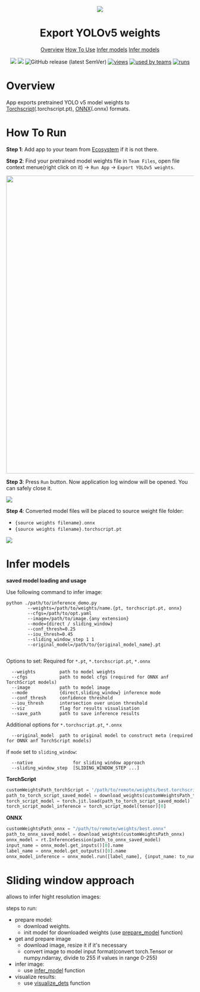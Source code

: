 <div align="center" markdown>
<img src="https://i.imgur.com/VwuZNID.png"/>

# Export YOLOv5 weights

<p align="center">
  <a href="#Overview">Overview</a>
  <a href="#How-To-Use">How To Use</a>
  <a href="#Infer-models">Infer models</a>
  <a href="Sliding-window-approach">Infer models</a>
</p>

[![](https://img.shields.io/badge/supervisely-ecosystem-brightgreen)](https://ecosystem.supervise.ly/apps/supervisely-ecosystem/yolov5/supervisely/export_weights)
[![](https://img.shields.io/badge/slack-chat-green.svg?logo=slack)](https://supervise.ly/slack)
![GitHub release (latest SemVer)](https://img.shields.io/github/v/release/supervisely-ecosystem/yolov5)
[![views](https://app.supervise.ly/public/api/v3/ecosystem.counters?repo=supervisely-ecosystem/yolov5/supervisely/export_weights&counter=views&label=views)](https://supervise.ly)
[![used by teams](https://app.supervise.ly/public/api/v3/ecosystem.counters?repo=supervisely-ecosystem/yolov5/supervisely/export_weights&counter=downloads&label=used%20by%20teams)](https://supervise.ly)
[![runs](https://app.supervise.ly/public/api/v3/ecosystem.counters?repo=supervisely-ecosystem/yolov5/supervisely/export_weights&counter=runs&label=runs&123)](https://supervise.ly)

</div>

# Overview

App exports pretrained YOLO v5 model weights to [Torchscript](https://pytorch.org/docs/stable/jit.html?highlight=model%20features)(.torchscript.pt), [ONNX](https://onnx.ai/index.html)(.onnx) formats. 

# How To Run
**Step 1**: Add app to your team from [Ecosystem](https://ecosystem.supervise.ly/apps/import-mot-format) if it is not there.

**Step 2**: Find your pretrained model weights file in `Team Files`, open file context menue(right click on it) -> `Run App` -> `Export YOLOv5 weights`.

<img src="https://i.imgur.com/uzMlQ2e.png" width="800px"/>

**Step 3**: Press `Run` button. Now application log window will be opened. You can safely close it.

<img src="https://i.imgur.com/zjXgxhg.png"/>

**Step 4**: Converted model files will be placed to source weight file folder:
 - `{source weights filename}.onnx`
 - `{source weights filename}.torchscript.pt`

<img src="https://i.imgur.com/Xk2Gzr0.png"/>

# Infer models

**saved model loading and usage**

Use following command to infer image:

```#!/bin/bash
python ./path/to/inference_demo.py
        --weights=/path/to/weights/name.{pt, torchscript.pt, onnx}
        --cfgs=/path/to/opt.yaml 
        --image=/path/to/image.{any extension}
        --mode={direct / sliding_window}
        --conf_thresh=0.25
        --iou_thresh=0.45
        --sliding_window_step 1 1 
        --original_model=/path/to/{original_model_name}.pt
        
```
Options to set:
Required for `*.pt`, `*.torchscript.pt`, `*.onnx`
```
  --weights         path to model weights
  --cfgs            path to model cfgs (required for ONNX anf TorchScript models)
  --image           path to model image
  --mode            {direct,sliding_window} inference mode
  --conf_thresh     confidence threshold
  --iou_thresh      intersection over union threshold
  --viz             flag for results visualisation
  --save_path       path to save inference results
```

Additional options for `*.torchscript.pt`, `*.onnx`
```
  --original_model  path to original model to construct meta (required for ONNX anf TorchScript models)
```

if `mode` set to `sliding_window`:
```
  --native               for sliding window approach
  --sliding_window_step  [SLIDING_WINDOW_STEP ...]
```

**TorchScript**
```python
customWeightsPath_torchScript = '/path/to/remote/weights/best.torchscript.pt'
path_to_torch_script_saved_model = download_weights(customWeightsPath_torchScript)
torch_script_model = torch.jit.load(path_to_torch_script_saved_model)
torch_script_model_inference = torch_script_model(tensor)[0]
```
**ONNX**
```python
customWeightsPath_onnx = "/path/to/remote/weights/best.onnx"
path_to_onnx_saved_model = download_weights(customWeightsPath_onnx)
onnx_model = rt.InferenceSession(path_to_onnx_saved_model)
input_name = onnx_model.get_inputs()[0].name
label_name = onnx_model.get_outputs()[0].name
onnx_model_inference = onnx_model.run([label_name], {input_name: to_numpy(tensor).astype(np.float32)})[0]
```

# Sliding window approach

allows to infer hight resolution images:

steps to run:
 - prepare model:
    - download weights. 
    - init model for downloaded weights (use [prepare_model](https://github.com/supervisely-ecosystem/yolov5/blob/2016c53e12c3e22c313e5313143d75eac75f15da/supervisely/export_weights/src/sliding_window.py#L124) function)
 - get and prepare image
    - download image, resize it if it's necessary
    - convert image to model input format(convert torch.Tensor or numpy.ndarray, divide to 255 if values in range 0-255)
 - infer image:
    - use [infer_model](https://github.com/supervisely-ecosystem/yolov5/blob/2016c53e12c3e22c313e5313143d75eac75f15da/supervisely/export_weights/src/sliding_window.py#L156) function
 - visualize results:
    - use [visualize_dets](https://github.com/supervisely-ecosystem/yolov5/blob/2016c53e12c3e22c313e5313143d75eac75f15da/supervisely/export_weights/src/sliding_window.py#L101) function
